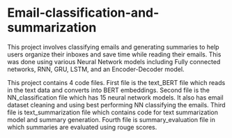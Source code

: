 # Email-classification-and-summarization
This project involves classifying emails and generating summaries to help users organize their inboxes and save time while reading their emails. This was done using various Neural Network models including Fully connected networks, RNN, GRU, LSTM, and an Encoder-Decoder model. 

This project contains 4 code files.
First file is the text_BERT file which reads in the text data and converts into BERT embeddings.
Second file is the NN_classification file which has 15 neural network models. It also has email dataset cleaning and using best performing NN classifying the emails.
Third file is text_summarization file which contains code for text summarization model and summary generation.
Fourth file is summary_evaluation file in which summaries are evaluated using rouge scores.
